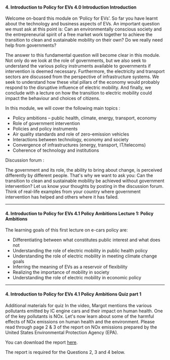 #### 4. Introduction to Policy for EVs   4.0 Introduction   Introduction

Welcome on-board this module on ‘Policy for EVs’. So far you have learnt about the technology and business aspects of EVs. An important question we must ask at this point is: Can an environmentally conscious society and the entrepreneurial spirit of a free market work together to achieve the transition to clean and sustainable mobility on their own? Do we really need help from governments?
 
The answer to this fundamental question will become clear in this module. Not only do we look at the role of governments, but we also seek to understand the various policy instruments available to governments if intervention is deemed necessary. Furthermore, the electricity and transport sectors are discussed from the perspective of infrastructure systems. We seek to understand how these vital pillars of the economy would probably respond to the disruptive influence of electric mobility. And finally, we conclude with a lecture on how the transition to electric mobility could impact the behaviour and choices of citizens.


In this module, we will cover the following main topics :

* Policy ambitions – public health, climate, energy, transport, economy
* Role of government intervention
* Policies and policy instruments
* Air quality standards and role of zero-emission vehicles
* Interactions between technology, economy and society
* Convergence of infrastructures (energy, transport, IT/telecoms)
* Coherence of technology and institutions

Discussion forum :

The government and its role, the ability to bring about change, is perceived differently by different people. That's why we want to ask you: Can the transition to clean and sustainable mobility be achieved without government intervention? 
Let us know your thoughts by posting in the discussion forum. Think of real-life examples from your country where government intervention has helped and others where it has failed.

---

#### 4. Introduction to Policy for EVs   4.1 Policy Ambitions   Lecture 1: Policy Ambitions

The learning goals of this first lecture on e-cars policy are:

* Differentiating between what constitutes public interest and what does not
* Understanding the role of electric mobility in public health policy
* Understanding the role of electric mobility in meeting climate change goals
* Inferring the meaning of EVs as a reservoir of flexibility
* Realizing the importance of mobility in society
* Understanding the role of electric mobility in economic policy

---

#### 4. Introduction to Policy for EVs   4.1 Policy Ambitions   Quiz part 1

Additional materials for quiz
In the video, Margot mentions the various pollutants emitted by IC engine cars and their impact on human health. One of the key pollutants is NOx. Let's now learn about some of the harmful effects of NOx emissions on human health and the environment. Please read through page 2 & 3 of the report on NOx emissions prepared by the United States Environmental Protection Agency (EPA). 

You can download the report [here](https://prod-edxapp.edx-cdn.org/assets/courseware/v1/6ba8e94daaed0c851d2b06828abee69f/asset-v1:DelftX+eCARS1x+1T2018a+type@asset+block/EPA_Nitrogen_Oxides.pdf). 

The report is required for the Questions 2, 3 and 4 below. 

